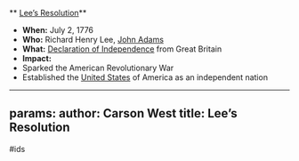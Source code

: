 ** [Lee’s Resolution](./../lee’s-resolution/)**

* **When:** July 2, 1776
* **Who:** Richard Henry Lee, [John Adams](./../john-adams/)
* **What:** [Declaration of Independence](./../declaration-of-independence/) from Great Britain
* **Impact:**
 * Sparked the American Revolutionary War
 * Established the [United States](./../united-states/) of America as an independent nation
---
params:
	author: Carson West
title: Lee’s Resolution
--- 
#ids
